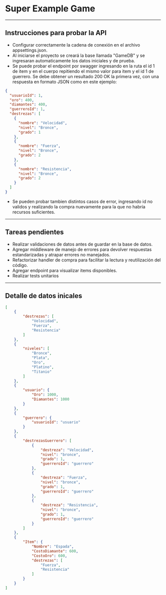 
# Super Example Game
***
## Instrucciones para probar la API

* Configurar correctamente la cadena de conexión en el archivo appsettings.json.
* Al iniciarse el proyecto se creará la base llamada "GameDB" y se ingresaran automaticamente los datos iniciales y de prueba.
* Se puede probar el endpoint por swagger ingresando en la ruta el id 1 de item y en el cuerpo repitiendo el mismo valor para item y el id 1 de guerrero. Se debe obtener un resultado 200 OK la primera vez, con una respuesta en formato JSON como en este ejemplo:
```json
{
  "usuarioId": 1,
  "oro": 400,
  "diamantes": 400,
  "guerreroId": 1,
  "destrezas": [
    {
      "nombre": "Velocidad",
      "nivel": "Bronce",
      "grado": 1
    },
    {
      "nombre": "Fuerza",
      "nivel": "Bronce",
      "grado": 2
    },
    {
      "nombre": "Resistencia",
      "nivel": "Bronce",
      "grado": 2
    }
  ]
}
```

* Se pueden probar tambien distintos casos de error, ingresando id no validos y realizando la compra nuevamente para la que no habría recursos suficientes.

***

## Tareas pendientes

* Realizar validaciones de datos antes de guardar en la base de datos.
* Agregar middleware de manejo de errores para devolver respuestas estandarizadas y atrapar errores no manejados.
* Refactorizar handler de compra para facilitar la lectura y reutilización del código.
* Agregar endpoint para visualizar items disponibles.
* Realizar tests unitarios
***
## Detalle de datos inicales

```json
[
	{
		"destrezas": [
			"Velocidad",
			"Fuerza",
			"Resistencia"
		]
	},
	{
		"niveles": [
			"Bronce",
			"Plata",
			"Oro",
			"Platino",
			"Titanio"
		]
	},
	{
		"usuario": {
			"Oro": 1000,
			"Diamantes": 1000
		}
	},
	{
		"guerrero": {
			"usuarioId": "usuario"
		}
	},
	{
		"destrezasGuerrero": [
			{
				"destreza": "Velocidad",
				"nivel": "bronce",
				"grado": 1,
				"guerreroId": "guerrero"
			},
			{
				"destreza": "Fuerza",
				"nivel": "bronce",
				"grado": 1,
				"guerreroId": "guerrero"
			},
			{
				"destreza": "Resistencia",
				"nivel": "bronce",
				"grado": 1,
				"guerreroId": "guerrero"
			}
		]
	},
	{
		"Item": {
			"Nombre": "Espada",
			"CostoDiamante": 600,
			"CostoOro": 600,
			"destrezas": [
				"Fuerza",
				"Resistencia"
			]
		}
	}
]
```
